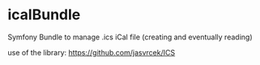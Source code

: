 # icalBundle

Symfony Bundle to manage .ics iCal file (creating and eventually reading)

use of the library: <https://github.com/jasvrcek/ICS>
